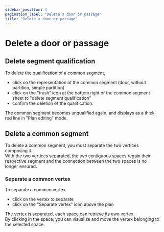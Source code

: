 ```yaml
---
sidebar_position: 3
pagination_label: "Delete a door or passage"
title: "Delete a door or passage"
---
```


# Delete a door or passage

## Delete segment qualification

To delete the qualification of a common segment,

-   click on the representation of the common segment (door, without partition, simple partition)
-   click on the "trash" icon at the bottom right of the common segment sheet to "delete segment qualification"
-   confirm the deletion of the qualification.

The common segment becomes unqualified again, and displays as a thick red line in "Plan editing" mode.




## Delete a common segment

To delete a common segment, you must separate the two vertices composing it.<br />
With the two vertices separated, the two contiguous spaces regain their respective segment and the connection between the two spaces is no longer ensured.

### Separate a common vertex

To separate a common vertex,

-   click on the vertex to separate
-   click on the "Separate vertex" icon above the plan

The vertex is separated, each space can retrieve its own vertex.<br />
By clicking in the space, you can visualize and move the vertex belonging to the selected space.